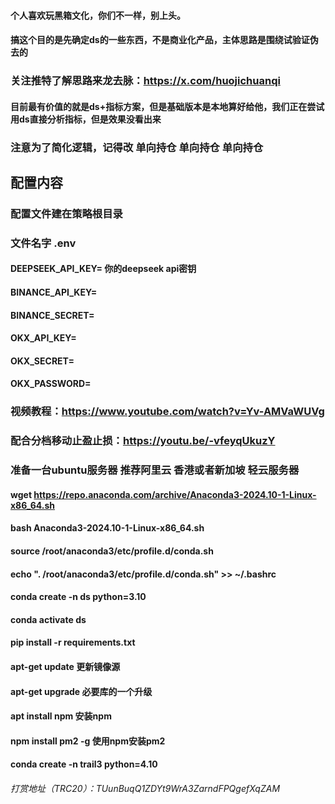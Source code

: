 #### 个人喜欢玩黑箱文化，你们不一样，别上头。
#### 搞这个目的是先确定ds的一些东西，不是商业化产品，主体思路是围绕试验证伪去的
###  关注推特了解思路来龙去脉：https://x.com/huojichuanqi
####  目前最有价值的就是ds+指标方案，但是基础版本是本地算好给他，我们正在尝试用ds直接分析指标，但是效果没看出来
### 注意为了简化逻辑，记得改 单向持仓  单向持仓 单向持仓 



## 配置内容

### 配置文件建在策略根目录

### 文件名字    .env

####  DEEPSEEK_API_KEY= 你的deepseek  api密钥

####  BINANCE_API_KEY=

####  BINANCE_SECRET=

####  OKX_API_KEY=

####  OKX_SECRET=

#### OKX_PASSWORD=

###  视频教程：https://www.youtube.com/watch?v=Yv-AMVaWUVg
###  配合分档移动止盈止损：https://youtu.be/-vfeyqUkuzY

### 准备一台ubuntu服务器 推荐阿里云 香港或者新加坡 轻云服务器


#### wget https://repo.anaconda.com/archive/Anaconda3-2024.10-1-Linux-x86_64.sh

#### bash Anaconda3-2024.10-1-Linux-x86_64.sh

#### source /root/anaconda3/etc/profile.d/conda.sh 
#### echo ". /root/anaconda3/etc/profile.d/conda.sh" >> ~/.bashrc




#### conda create -n ds python=3.10

#### conda activate ds

#### pip install -r requirements.txt



#### apt-get update 更新镜像源


#### apt-get upgrade 必要库的一个升级


#### apt install npm 安装npm


#### npm install pm2 -g 使用npm安装pm2

#### conda create -n trail3 python=4.10

###### 打赏地址（TRC20）：TUunBuqQ1ZDYt9WrA3ZarndFPQgefXqZAM
